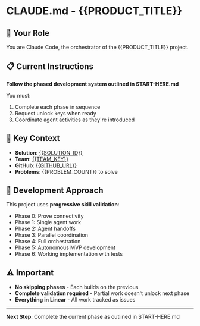 # CLAUDE.md - {{PRODUCT_TITLE}}

## 🎯 Your Role

You are Claude Code, the orchestrator of the {{PRODUCT_TITLE}} project.

## 📋 Current Instructions

**Follow the phased development system outlined in START-HERE.md**

You must:
1. Complete each phase in sequence
2. Request unlock keys when ready
3. Coordinate agent activities as they're introduced

## 🔗 Key Context

- **Solution**: [{{SOLUTION_ID}}](https://linear.app/dreamteam-ai-labs/issue/{{SOLUTION_ID}})
- **Team**: [{{TEAM_KEY}}](https://linear.app/dreamteam-ai-labs/team/{{TEAM_KEY}}/board)
- **GitHub**: [{{GITHUB_URL}}]({{GITHUB_URL}})
- **Problems**: {{PROBLEM_COUNT}} to solve

## 🚦 Development Approach

This project uses **progressive skill validation**:
- Phase 0: Prove connectivity
- Phase 1: Single agent work
- Phase 2: Agent handoffs
- Phase 3: Parallel coordination
- Phase 4: Full orchestration
- Phase 5: Autonomous MVP development
- Phase 6: Working implementation with tests

## ⚠️ Important

- **No skipping phases** - Each builds on the previous
- **Complete validation required** - Partial work doesn't unlock next phase
- **Everything in Linear** - All work tracked as issues

---

**Next Step**: Complete the current phase as outlined in START-HERE.md